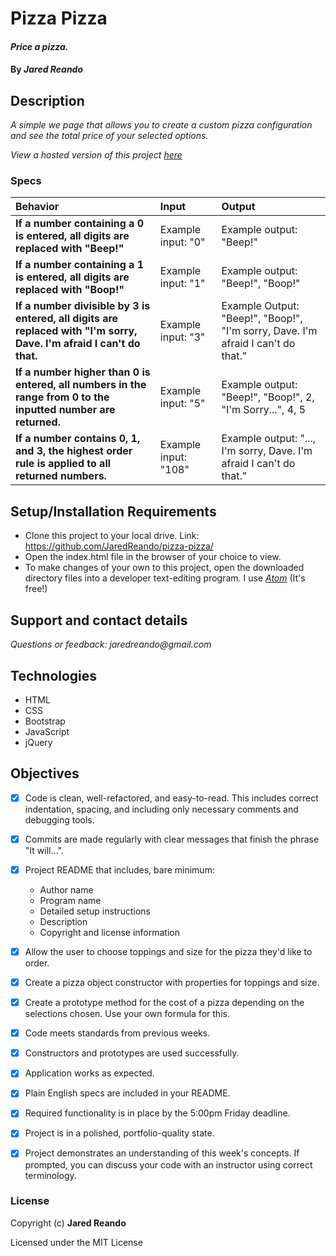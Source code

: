 # Pizza Pizza

#### _Price a pizza._

#### By _**Jared Reando**_

## Description

_A simple we page that allows you to create a custom pizza configuration and see the total price of your selected options._

 _View a hosted version of this project [here](https://jaredreando.github.io/pizza-pizza/)_

### Specs
| Behavior | Input | Output |
| :-------------     | :------------- | :------------- |
| **If a number containing a 0 is entered, all digits are replaced with "Beep!"** | Example input: "0" | Example output: "Beep!"|
| **If a number containing a 1 is entered, all digits are replaced with "Boop!"** | Example input: "1" | Example output: "Beep!", "Boop!"|
| **If a number divisible by 3 is entered, all digits are replaced with "I'm sorry, Dave. I'm afraid I can't do that.** | Example input: "3" | Example Output: "Beep!", "Boop!", "I'm sorry, Dave. I'm afraid I can't do that."|
| **If a number higher than 0 is entered, all numbers in the range from 0 to the inputted number are returned.** | Example input: "5" | Example output: "Beep!", "Boop!", 2, "I'm Sorry...", 4, 5|
| **If a number contains 0, 1, and 3, the highest order rule is applied to all returned numbers.** | Example input: "108" | Example output: "..., I'm sorry, Dave. I'm afraid I can't do that."|



## Setup/Installation Requirements

* Clone this project to your local drive. Link: https://github.com/JaredReando/pizza-pizza/
* Open the index.html file in the browser of your choice to view.
* To make changes of your own to this project, open the downloaded directory files into a developer text-editing program.
  I use _[Atom](https://atom.io/)_ (It's free!)

## Support and contact details

_Questions or feedback: jaredreando@gmail.com_

## Technologies

- HTML
- CSS
- Bootstrap
- JavaScript
- jQuery

## Objectives

- [x] Code is clean, well-refactored, and easy-to-read. This includes correct indentation, spacing, and including only necessary comments and debugging tools.

- [x] Commits are made regularly with clear messages that finish the phrase "It will…".

- [x] Project README that includes, bare minimum:
    * Author name
    * Program name
    * Detailed setup instructions
    * Description
    * Copyright and license information

- [x] Allow the user to choose toppings and size for the pizza they'd like to order.

- [x] Create a pizza object constructor with properties for toppings and size.

- [x] Create a prototype method for the cost of a pizza depending on the selections chosen. Use your own formula for this.

- [x] Code meets standards from previous weeks.

- [x] Constructors and prototypes are used successfully.

- [x] Application works as expected.

- [x] Plain English specs are included in your README.

- [x] Required functionality is in place by the 5:00pm Friday deadline.

- [x] Project is in a polished, portfolio-quality state.

- [x] Project demonstrates an understanding of this week's concepts. If prompted, you can discuss your code with an instructor using correct terminology.


### License

Copyright (c) **Jared Reando**

Licensed under the MIT License
